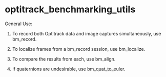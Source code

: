 # optitrack_benchmarking_utils

General Use:

1. To record both Optitrack data and image captures simultaneously, use bm_record.

2. To localize frames from a bm_record session, use bm_localize.

3. To compare the results from each, use bm_align.

4. If quaternions are undesirable, use bm_quat_to_euler.